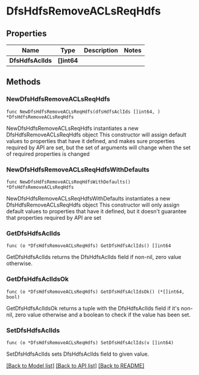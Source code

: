 # DfsHdfsRemoveACLsReqHdfs

## Properties

Name | Type | Description | Notes
------------ | ------------- | ------------- | -------------
**DfsHdfsAclIds** | **[]int64** |  | 

## Methods

### NewDfsHdfsRemoveACLsReqHdfs

`func NewDfsHdfsRemoveACLsReqHdfs(dfsHdfsAclIds []int64, ) *DfsHdfsRemoveACLsReqHdfs`

NewDfsHdfsRemoveACLsReqHdfs instantiates a new DfsHdfsRemoveACLsReqHdfs object
This constructor will assign default values to properties that have it defined,
and makes sure properties required by API are set, but the set of arguments
will change when the set of required properties is changed

### NewDfsHdfsRemoveACLsReqHdfsWithDefaults

`func NewDfsHdfsRemoveACLsReqHdfsWithDefaults() *DfsHdfsRemoveACLsReqHdfs`

NewDfsHdfsRemoveACLsReqHdfsWithDefaults instantiates a new DfsHdfsRemoveACLsReqHdfs object
This constructor will only assign default values to properties that have it defined,
but it doesn't guarantee that properties required by API are set

### GetDfsHdfsAclIds

`func (o *DfsHdfsRemoveACLsReqHdfs) GetDfsHdfsAclIds() []int64`

GetDfsHdfsAclIds returns the DfsHdfsAclIds field if non-nil, zero value otherwise.

### GetDfsHdfsAclIdsOk

`func (o *DfsHdfsRemoveACLsReqHdfs) GetDfsHdfsAclIdsOk() (*[]int64, bool)`

GetDfsHdfsAclIdsOk returns a tuple with the DfsHdfsAclIds field if it's non-nil, zero value otherwise
and a boolean to check if the value has been set.

### SetDfsHdfsAclIds

`func (o *DfsHdfsRemoveACLsReqHdfs) SetDfsHdfsAclIds(v []int64)`

SetDfsHdfsAclIds sets DfsHdfsAclIds field to given value.



[[Back to Model list]](../README.md#documentation-for-models) [[Back to API list]](../README.md#documentation-for-api-endpoints) [[Back to README]](../README.md)


